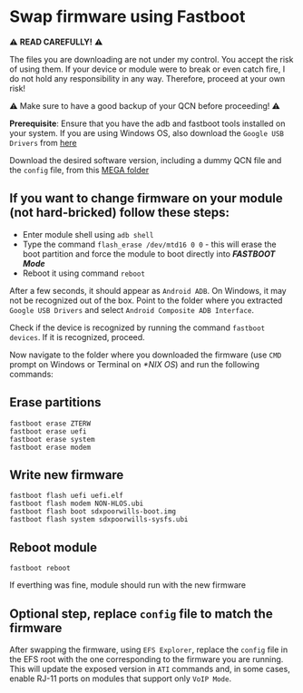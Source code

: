 # Swap firmware using Fastboot 

⚠️ **READ CAREFULLY!** ⚠️

The files you are downloading are not under my control. You accept the risk of using them. If your device or module were to break or even catch fire, I do not hold any responsibility in any way. Therefore, proceed at your own risk!

⚠️ Make sure to have a good backup of your QCN before proceeding! ⚠️

**Prerequisite**: Ensure that you have the adb and fastboot tools installed on your system. If you are using Windows OS, also download the `Google USB Drivers` from  [here](https://developer.android.com/studio/run/win-usb)

Download the desired software version, including a dummy QCN file and the `config` file, from this [MEGA folder](https://mega.nz/folder/KlhwlR5C#K0q2i7tdBYPFvdSESDUrPQ) 

## If you want to change firmware on your module (not hard-bricked) follow these steps:

- Enter module shell using `adb shell`
- Type the command `flash_erase /dev/mtd16 0 0` - this will erase the boot partition and force the module to boot directly into ***FASTBOOT Mode***
- Reboot it using command `reboot`

After a few seconds, it should appear as `Android ADB`. On Windows, it may not be recognized out of the box. Point to the folder where you extracted `Google USB Drivers` and select `Android Composite ADB Interface`.

Check if the device is recognized by running the command `fastboot devices`. If it is recognized, proceed.

Now navigate to the folder where you downloaded the firmware (use `CMD` prompt on Windows or Terminal on *\*NIX OS*) and run the following commands:

## Erase partitions

```
fastboot erase ZTERW
fastboot erase uefi
fastboot erase system
fastboot erase modem
```

## Write new firmware

```
fastboot flash uefi uefi.elf
fastboot flash modem NON-HLOS.ubi
fastboot flash boot sdxpoorwills-boot.img  
fastboot flash system sdxpoorwills-sysfs.ubi 
```

## Reboot module
`fastboot reboot`

If everthing was fine, module should run with the new firmware

## Optional step, replace `config` file to match the firmware

After swapping the firmware, using `EFS Explorer`, replace the `config` file in the EFS root with the one corresponding to the firmware you are running. This will update the exposed version in `ATI` commands and, in some cases, enable RJ-11 ports on modules that support only `VoIP Mode`.

